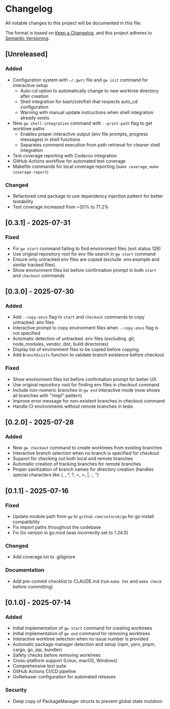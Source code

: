 # Changelog

All notable changes to this project will be documented in this file.

The format is based on [Keep a Changelog](https://keepachangelog.com/en/1.0.0/),
and this project adheres to [Semantic Versioning](https://semver.org/spec/v2.0.0.html).

## [Unreleased]

### Added
- Configuration system with `~/.gwrc` file and `gw init` command for interactive setup
  - Auto-cd option to automatically change to new worktree directory after creation
  - Shell integration for bash/zsh/fish that respects auto_cd configuration
  - Warning with manual update instructions when shell integration already exists
- New `gw shell-integration` command with `--print-path` flag to get worktree paths
  - Enables proper interactive output (env file prompts, progress messages) in shell functions
  - Separates command execution from path retrieval for cleaner shell integration
- Test coverage reporting with Codecov integration
- GitHub Actions workflow for automated test coverage
- Makefile commands for local coverage reporting (`make coverage`, `make coverage-report`)

### Changed
- Refactored cmd package to use dependency injection pattern for better testability
- Test coverage increased from ~20% to 71.2%

## [0.3.1] - 2025-07-31

### Fixed
- Fix `gw start` command failing to find environment files (exit status 128)
- Use original repository root for env file search in `gw start` command
- Ensure only untracked env files are copied (exclude .env.example and similar tracked files)
- Show environment files list before confirmation prompt in both `start` and `checkout` commands

## [0.3.0] - 2025-07-30

### Added
- Add `--copy-envs` flag to `start` and `checkout` commands to copy untracked .env files
- Interactive prompt to copy environment files when `--copy-envs` flag is not specified
- Automatic detection of untracked .env files (excluding .git, node_modules, vendor, dist, build directories)
- Display list of environment files to be copied before copying
- Add `BranchExists` function to validate branch existence before checkout

### Fixed
- Show environment files list before confirmation prompt for better UX
- Use original repository root for finding env files in checkout command
- Include non-numeric branches in `gw end` interactive mode (now shows all branches with "/impl" pattern)
- Improve error message for non-existent branches in checkout command
- Handle CI environments without remote branches in tests

## [0.2.0] - 2025-07-28

### Added
- New `gw checkout` command to create worktrees from existing branches
- Interactive branch selection when no branch is specified for checkout
- Support for checking out both local and remote branches
- Automatic creation of tracking branches for remote branches
- Proper sanitization of branch names for directory creation (handles special characters like /, \, *, ?, <, >, |, :, ")

## [0.1.1] - 2025-07-16

### Fixed
- Update module path from `gw` to `github.com/sotarok/gw` for go install compatibility
- Fix import paths throughout the codebase
- Fix Go version in go.mod (was incorrectly set to 1.24.5)

### Changed
- Add coverage.txt to .gitignore

### Documentation
- Add pre-commit checklist to CLAUDE.md (run `make fmt` and `make check` before committing)

## [0.1.0] - 2025-07-14

### Added
- Initial implementation of `gw start` command for creating worktrees
- Initial implementation of `gw end` command for removing worktrees
- Interactive worktree selection when no issue number is provided
- Automatic package manager detection and setup (npm, yarn, pnpm, cargo, go, pip, bundler)
- Safety checks before removing worktrees
- Cross-platform support (Linux, macOS, Windows)
- Comprehensive test suite
- GitHub Actions CI/CD pipeline
- GoReleaser configuration for automated releases

### Security
- Deep copy of PackageManager structs to prevent global state mutation

